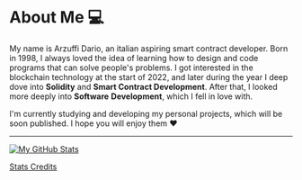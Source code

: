 # About Me 💻

My name is Arzuffi Dario, an italian aspiring smart contract developer. Born in 1998, I always loved the idea of learning how to design and code programs that can solve people's problems. I got interested in the blockchain technology at the start of 2022, and later during the year I deep dove into **Solidity** and **Smart Contract Development**. After that, I looked more deeply into **Software** **Development**, which I fell in love with.

I'm currently studying and developing my personal projects, which will be soon published. I hope you will enjoy them ❤️

---

[![My GitHub Stats](https://github-readme-stats.vercel.app/api?username=Fendross&show_icons=true&theme=transparent&hide_border=true&title_color=bfee90&text_color=90ee90&icon_color=90eebf&include_all_commits=true&)](https://github.com/anuraghazra/github-readme-stats)

[Stats Credits](https://github.com/anuraghazra/github-readme-stats)


